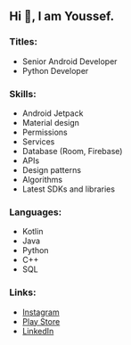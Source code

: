 ## Hi 👋, I am Youssef.

### Titles: 
* Senior Android Developer
* Python Developer

### Skills:
* Android Jetpack
* Material design
* Permissions
* Services
* Database (Room, Firebase)
* APIs
* Design patterns
* Algorithms
* Latest SDKs and libraries

### Languages:
* Kotlin
* Java
* Python
* C++
* SQL

### Links: 
* [Instagram](https://www.instagram.com/youssefmoataz_/)
* [Play Store](https://play.google.com/store/apps/dev?id=6245006738668751785)
* [LinkedIn](https://www.linkedin.com/in/youssef-moataz-245713196)

<!-- Links with images
### Links: 
* [![Instagram]()](https://www.instagram.com/youssefmoataz_/)
* [![Play store page](https://play-lh.googleusercontent.com/RCIbmmfRJjV3XaIglkqfj4Y6b-IcICKQSwwF3Nj99zJb5h7EpCP7T5CAJEzbuAMI7-4=w144-h144-n-rw)](https://play.google.com/store/apps/dev?id=6245006738668751785) -->


<!---
YoussefMoataz/YoussefMoataz is a ✨ special ✨ repository because its `README.md` (this file) appears on your GitHub profile.
You can click the Preview link to take a look at your changes.
--->
